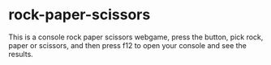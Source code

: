 # rock-paper-scissors

This is a console rock paper scissors webgame, press the button, pick rock, paper or scissors, and then press f12 to open your console and see the results.
